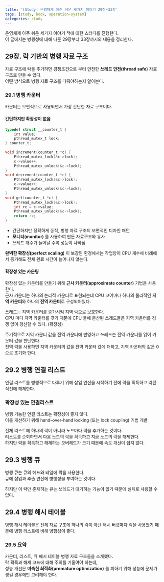 ```yaml
---
title: '[Study] 운영체제 아주 쉬운 세가지 이야기 29장~33장'
tags: [study, book, operation-system]
categories: study
---
```


운영체제 아주 쉬운 세가지 이야기 책에 대한 스터디를 진행한다.  
이 글에서는 병행성에 대해 다룬 29장부터 33장까지의 내용을 정리한다. 

<!--more-->

## 29장. 락 기반의 병행 자료 구조

자료 구조에 락을 추가하면 경쟁조건으로 부터 안전한 **쓰레드 안전(thread safe)** 자료 구조로 만들 수 있다.  
어떤 방식으로 병행 자료 구조를 다뤄야하는지 알아본다.  

### 29.1 병행 카운터 

카운터는 보편적으로 사용되면서 가장 간단한 자료 구조이다.  

#### 간단하지만 확장성이 없음

```c
typedef struct __counter_t {
    int value;
    pthread_mutex_t lock;
} counter_t;
 
void increment(counter_t *c) {
    Pthread_mutex_lock(&c->lock);
    c->value++;
    Pthread_mutex_unlock(&c->lock);
}
void decrement(counter_t *c) {
    Pthread_mutex_lock(&c->lock);
    c->value++;
    Pthread_mutex_unlock(&c->lock);
}
void get(counter_t *c) {
    Pthread_mutex_lock(&c->lock);
    int rc = c->value;
    Pthread_mutex_unlock(&c->lock);
    return rc;
}
```

- 간단하지만 정확하게 동작, 병행 자료 구조의 보편적인 디자인 패턴
- **모니터(monitor)** 를 사용하여 만든 자료구조와 유사
- 쓰레드 개수가 늘어날 수록 성능이 나빠짐

**완벽한 확장성(perfect scaling)** 이 보장된 환경에서는 작업양이 CPU 개수에 비례해서 증가해도 전체 완료 시간이 늘어나지 않는다.

#### 확장성 있는 카운팅

확장성 있는 카운터를 만들기 위해 **근사 카운터(approximate counter)** 기법을 사용한다.  
근사 카운터는 하나의 논리적 카운터로 표현되는데 CPU 코어마다 하나의 물리적인 **지역 카운터**와 하나의 **전역 카운터**로 구성되어있다.  

쓰레드는 지역 카운터를 증가시켜 지역 락으로 보호한다.  
CPU 마다 지역 카운터를 갖기 때문에 CPU 들에 분산된 쓰레드들은 지역 카운터를 경쟁 없이 갱신할 수 있다. (확장성) 

주기적으로 지역 카운터 값을 전역 카운터에 반영하고 쓰레드는 전역 카운터를 읽어 카운터 값을 판단한다.  
전역 락을 사용하면 지역 카운터의 값을 전역 카운터 값에 더하고, 지역 카운터의 값은 0으로 초기화 한다.  

## 29.2 병행 연결 리스트

연결 리스트를 병행적으로 다루기 위해 삽입 연산을 시작하기 전에 락을 획득하고 리턴 직전에 해제한다.  

### 확장성 있는 연결리스트

병행 가능한 연결 리스트는 확장성이 좋지 않다.  
이를 개선하기 위해 hand-over-hand locking (또는 lock coupling) 기법 개발

전체 리스트에 하나의 락이 아니라 노드마다 락을 추가하는 것이다.  
리스트를 순회하면서 다음 노드의 락을 획득하고 지금 노드의 락을 해제한다.  
하지만 락을 획득하고 해제하는 오버헤드가 크기 때문에 속도 개선이 쉽지 않다.  

## 29.3 병행 큐

병행 큐는 큐의 헤드와 테일에 락을 사용한다.  
큐에 삽입과 추출 연산에 병행성을 부여하는 것이다.  

하지만 이 락만 존재하는 큐는 쓰레드가 대기하는 기능이 없기 때문에 실제로 사용할 수 없다. 

## 29.4 병행 해시 테이블

병행 해시 테이블은 전체 자료 구조에 하나의 락이 아닌 해시 버켓마다 락을 사용했기 때문에 병행 리스트에 비해 병행성이 좋다.  


### 29.5 요약

카운터, 리스트, 큐 해시 테이블 병행 자료 구조들을 소개했다.  
락 획득과 해제 코드에 대해 주의를 기울여야 하는데,   
성능 개선은 **미숙한 최적화(premature optimization)** 를 피하기 위해 성능에 문제가 생길 경우에만 고려해야 한다. 


